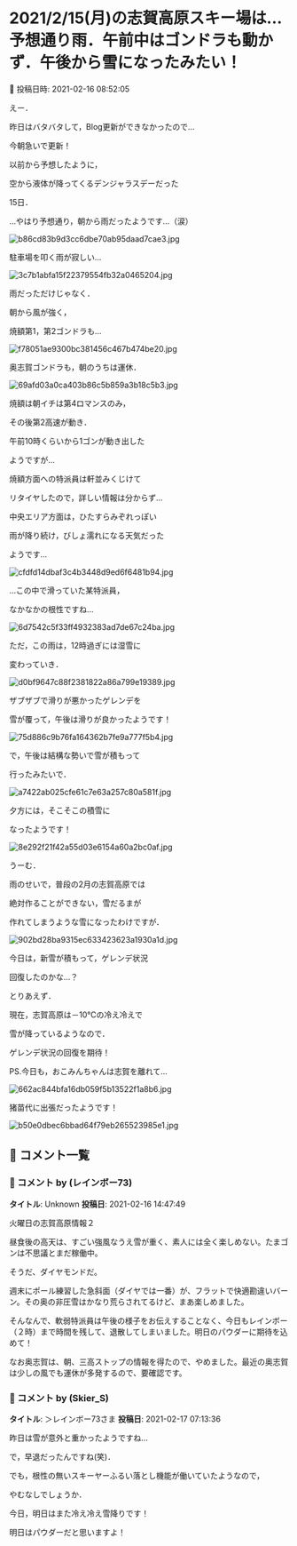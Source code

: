 # 2021/2/15(月)の志賀高原スキー場は…予想通り雨．午前中はゴンドラも動かず．午後から雪になったみたい！

📅 投稿日時: 2021-02-16 08:52:05

えー．


昨日はバタバタして，Blog更新ができなかったので…


今朝急いで更新！





以前から予想したように，


空から液体が降ってくるデンジャラスデーだった


15日．


…やはり予想通り，朝から雨だったようです…（涙）




![b86cd83b9d3cc6dbe70ab95daad7cae3.jpg](images/b86cd83b9d3cc6dbe70ab95daad7cae3.jpg)




駐車場を叩く雨が寂しい…




![3c7b1abfa15f22379554fb32a0465204.jpg](images/3c7b1abfa15f22379554fb32a0465204.jpg)







雨だっただけじゃなく．


朝から風が強く，


焼額第1，第2ゴンドラも…




![f78051ae9300bc381456c467b474be20.jpg](images/f78051ae9300bc381456c467b474be20.jpg)




奥志賀ゴンドラも，朝のうちは運休．




![69afd03a0ca403b86c5b859a3b18c5b3.jpg](images/69afd03a0ca403b86c5b859a3b18c5b3.jpg)




焼額は朝イチは第4ロマンスのみ，


その後第2高速が動き．


午前10時くらいから1ゴンが動き出した


ようですが…


焼額方面への特派員は軒並みくじけて


リタイヤしたので，詳しい情報は分からず…





中央エリア方面は，ひたすらみぞれっぽい


雨が降り続け，びしょ濡れになる天気だった


ようです…




![cfdfd14dbaf3c4b3448d9ed6f6481b94.jpg](images/cfdfd14dbaf3c4b3448d9ed6f6481b94.jpg)




…この中で滑っていた某特派員，


なかなかの根性ですね…




![6d7542c5f33ff4932383ad7de67c24ba.jpg](images/6d7542c5f33ff4932383ad7de67c24ba.jpg)







ただ，この雨は，12時過ぎには湿雪に


変わっていき．




![d0bf9647c88f2381822a86a799e19389.jpg](images/d0bf9647c88f2381822a86a799e19389.jpg)




ザブザブで滑りが悪かったゲレンデを


雪が覆って，午後は滑りが良かったようです！




![75d886c9b76fa164362b7fe9a777f5b4.jpg](images/75d886c9b76fa164362b7fe9a777f5b4.jpg)




で，午後は結構な勢いで雪が積もって


行ったみたいで．




![a7422ab025cfe61c7e63a257c80a581f.jpg](images/a7422ab025cfe61c7e63a257c80a581f.jpg)




夕方には，そこそこの積雪に


なったようです！




![8e292f21f42a55d03e6154a60a2bc0af.jpg](images/8e292f21f42a55d03e6154a60a2bc0af.jpg)




うーむ．


雨のせいで，普段の2月の志賀高原では


絶対作ることができない，雪だるまが


作れてしまうような雪になったわけですが．




![902bd28ba9315ec633423623a1930a1d.jpg](images/902bd28ba9315ec633423623a1930a1d.jpg)




今日は，新雪が積もって，ゲレンデ状況


回復したのかな…？





とりあえず．


現在，志賀高原は－10℃の冷え冷えで


雪が降っているようなので．


ゲレンデ状況の回復を期待！





PS.今日も，おこみんちゃんは志賀を離れて…




![662ac844bfa16db059f5b13522f1a8b6.jpg](images/662ac844bfa16db059f5b13522f1a8b6.jpg)




猪苗代に出張だったようです！




![b50e0dbec6bbad64f79eb265523985e1.jpg](images/b50e0dbec6bbad64f79eb265523985e1.jpg)

## 💬 コメント一覧

### 💬 コメント by (レインボー73)
**タイトル**: Unknown
**投稿日**: 2021-02-16 14:47:49

火曜日の志賀高原情報２

昼食後の高天は、すごい強風なうえ雪が重く、素人には全く楽しめない。たまゴンは不思議とまだ稼働中。

そうだ、ダイヤモンドだ。

週末にポール練習した急斜面（ダイヤでは一番）が、フラットで快適勘違いバーン。その奥の非圧雪はかなり荒らされてるけど、まあ楽しめました。

そんなんで、軟弱特派員は午後の様子をお伝えすることなく、今日もレインボー（２時）まで時間を残して、退散してしまいました。明日のパウダーに期待を込めて！

なお奥志賀は、朝、三高ストップの情報を得たので、やめました。最近の奥志賀は少しの風でも運休が多発するので、要確認です。

### 💬 コメント by (Skier_S)
**タイトル**: ＞レインボー73さま
**投稿日**: 2021-02-17 07:13:36

昨日は雪が意外と重かったようですね…

で，早退だったんですね(笑)．

でも，根性の無いスキーヤーふるい落とし機能が働いていたようなので，

やむなしでしょうか．

今日，明日はまた冷え冷え雪降りです！

明日はパウダーだと思いますよ！

